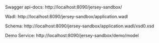 

Swagger api-docs: http://localhost:8090/jersey-sandbox/

Wadl: http://localhost:8090/jersey-sandbox/application.wadl

Schema: http://localhost:8090/jersey-sandbox/application.wadl/xsd0.xsd

Demo Service: http://localhost:8090/jersey-sandbox/demo/model
